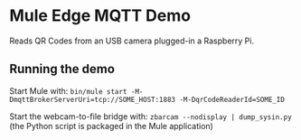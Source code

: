# Mule Edge MQTT Demo

Reads QR Codes from an USB camera plugged-in a Raspberry Pi.

## Running the demo

Start Mule with: `bin/mule start -M-DmqttBrokerServerUri=tcp://SOME_HOST:1883 -M-DqrCodeReaderId=SOME_ID`

Start the webcam-to-file bridge with: `zbarcam --nodisplay | dump_sysin.py` (the Python script is packaged in the Mule application)
